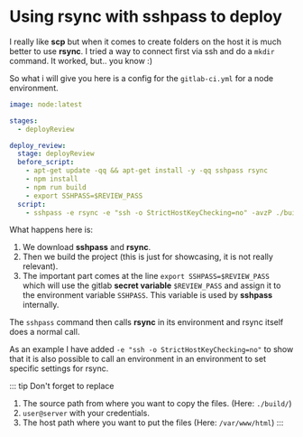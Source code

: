 # Using rsync with sshpass to deploy
I really like **scp** but when it comes to create folders on the host it is much better to use **rsync**. I tried a way to connect first via ssh and do a `mkdir` command. It worked, but.. you know :)

So what i will give you here is a config for the `gitlab-ci.yml` for a node environment.

```yaml
image: node:latest

stages:
  - deployReview

deploy_review:
  stage: deployReview
  before_script:
    - apt-get update -qq && apt-get install -y -qq sshpass rsync
    - npm install
    - npm run build
    - export SSHPASS=$REVIEW_PASS
  script:
    - sshpass -e rsync -e "ssh -o StrictHostKeyChecking=no" -avzP ./build/ user@server.com:/var/www/html
```

What happens here is:
1. We download **sshpass** and **rsync**.
2. Then we build the project (this is just for showcasing, it is not really relevant).
3. The important part comes at the line `export SSHPASS=$REVIEW_PASS` which will use the gitlab **secret variable** `$REVIEW_PASS` and assign it to the environment variable `SSHPASS`. This variable is used by **sshpass** internally.

The `sshpass` command then calls **rsync** in its environment and rsync itself does a normal call.

As an example I have     added `-e "ssh -o StrictHostKeyChecking=no"` to show that it is also possible to call an environment in an environment to set specific settings for rsync.

::: tip
Don't forget to replace
1. The source path from where you want to copy the files. (Here: `./build/`)
2. `user@server` with your credentials.
3. The host path where you want to put the files (Here: `/var/www/html`)
:::
